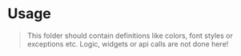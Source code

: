 # Usage
> This folder should contain definitions like colors, font styles or exceptions etc. Logic, widgets or api calls are not done here!